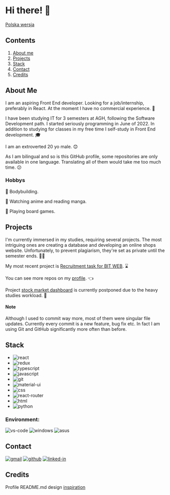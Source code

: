 # Hi there! 👋

[Polska wersja](translations/README_pl.md)

## Contents

1. [About me](#about-me)
2. [Projects](#projects)
3. [Stack](#stack)
4. [Contact](#contact)
5. [Credits](#credits)

## About Me

I am an aspiring Front End developer. Looking for a job/internship, preferably in React. At the moment I have no commercial experience. 🚀

I have been studying IT for 3 semesters at AGH, following the Software Development path. I started seriously programming in June of 2022.
In addition to studying for classes in my free time I self-study in Front End development. 🎓

I am an extroverted 20 yo male. 😊

As I am bilingual and so is this GitHub profile, some repositories are only available in one language. Translating all of them would take me too much time. 😕

### Hobbys

💪 Bodybuilding.

🍜 Watching anime and reading manga.

🐲 Playing board games.

## Projects

I'm currently immersed in my studies, requiring several projects. The most intriguing ones are creating a database and developing an online shops website. Unfortunately, to prevent plagiarism, they're set as private until the semester ends. 👨‍🎓

My most recent project is [Recruitment task for BIT WEB](https://github.com/karmatys8/BIT_WEB_recruitment_task). ⌛

You can see more repos on my [profile](https://github.com/karmatys8?tab=repositories). 👈

Project [stock market dashboard](https://github.com/karmatys8/stock-market-dashboard) is currently postponed due to the heavy studies workload. 📆

#### Note

Although I used to commit way more, most of them were singular file updates. Currently every commit is a new feature, bug fix etc.
In fact I am using Git and GitHub significantly more often than before.

## Stack

* ![react](https://img.shields.io/badge/React-20232A?style=for-the-badge&logo=react&logoColor=61DAFB)
* ![redux](https://img.shields.io/badge/Redux-593D88?style=for-the-badge&logo=redux&logoColor=764ABC)
* ![typescript](https://img.shields.io/badge/TypeScript-3178C6?style=for-the-badge&logo=typescript&logoColor=white)
* ![javascript](https://img.shields.io/badge/JavaScript-323330?style=for-the-badge&logo=javascript&logoColor=F7DF1E)
* ![git](https://img.shields.io/badge/Git-323330?style=for-the-badge&logo=git&logoColor=F05032)
* ![material-ui](https://img.shields.io/badge/Material_UI-0081CB?style=for-the-badge&logo=mui&logoColor=white)
* ![css](https://img.shields.io/badge/CSS3-1572B6?style=for-the-badge&logo=css3&logoColor=white)
* ![react-router](https://img.shields.io/badge/React_Router-1572B6?style=for-the-badge&logo=react-router&logoColor=CA4245)
* ![html](https://img.shields.io/badge/HTML5-E34F26?style=for-the-badge&logo=html5&logoColor=white)
* ![python](https://img.shields.io/badge/Python-3776AB?style=for-the-badge&logo=python&logoColor=white)

### Environment:

![vs-code](https://img.shields.io/badge/VS_Code-007ACC?style=for-the-badge&logo=Visual-Studio-Code&logoColor=white)
![windows](https://img.shields.io/badge/Windows_10-0078D6?style=for-the-badge&logo=windows&logoColor=white)
![asus](https://img.shields.io/badge/ASUS-0078D6?style=for-the-badge&logo=asus&logoColor=000000)

## Contact

[![gmail](https://img.shields.io/badge/Gmail-D14836?style=for-the-badge&logo=Gmail&logoColor=white)](mailto:karmatys888@gmail.com)
[![github](https://img.shields.io/badge/GitHub-000000?style=for-the-badge&logo=GitHub&logoColor=white)](https://github.com/karmatys8)
[![linked-in](https://img.shields.io/badge/Linked_In-0077B5?style=for-the-badge&logo=LinkedIn&logoColor=white)](https://www.linkedin.com/in/karmatys)

## Credits

Profile README.md design [inspiration](https://github.com/ruppysuppy)
